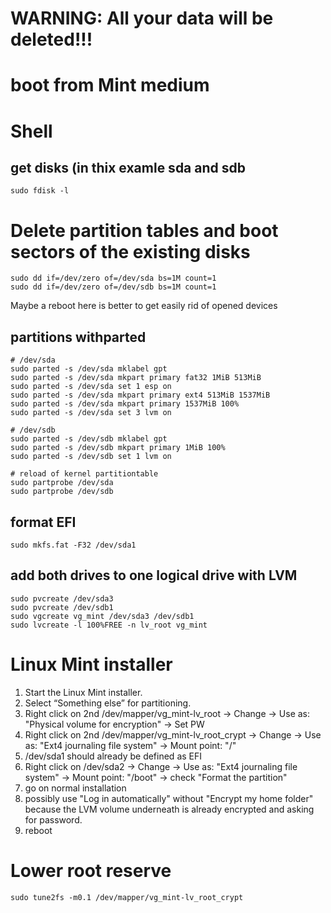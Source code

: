 # WARNING: All your data will be deleted!!!

# boot from Mint medium

# Shell

## get disks (in thix examle sda and sdb
```
sudo fdisk -l
```
# Delete partition tables and boot sectors of the existing disks
```
sudo dd if=/dev/zero of=/dev/sda bs=1M count=1
sudo dd if=/dev/zero of=/dev/sdb bs=1M count=1
```
Maybe a reboot here is better to get easily rid of opened devices
## partitions withparted
```
# /dev/sda
sudo parted -s /dev/sda mklabel gpt
sudo parted -s /dev/sda mkpart primary fat32 1MiB 513MiB
sudo parted -s /dev/sda set 1 esp on
sudo parted -s /dev/sda mkpart primary ext4 513MiB 1537MiB
sudo parted -s /dev/sda mkpart primary 1537MiB 100%
sudo parted -s /dev/sda set 3 lvm on

# /dev/sdb
sudo parted -s /dev/sdb mklabel gpt
sudo parted -s /dev/sdb mkpart primary 1MiB 100%
sudo parted -s /dev/sdb set 1 lvm on

# reload of kernel partitiontable
sudo partprobe /dev/sda
sudo partprobe /dev/sdb
```

## format EFI
```
sudo mkfs.fat -F32 /dev/sda1
```
## add both drives to one logical drive with LVM
```
sudo pvcreate /dev/sda3
sudo pvcreate /dev/sdb1
sudo vgcreate vg_mint /dev/sda3 /dev/sdb1
sudo lvcreate -l 100%FREE -n lv_root vg_mint
```
# Linux Mint installer
1. Start the Linux Mint installer.
2. Select “Something else” for partitioning.
3. Right click on 2nd /dev/mapper/vg_mint-lv_root -> Change -> Use as: "Physical volume for encryption" -> Set PW
4. Right click on 2nd /dev/mapper/vg_mint-lv_root_crypt -> Change -> Use as: "Ext4 journaling file system" -> Mount point: "/"
5. /dev/sda1 should already be defined as EFI
6. Right click on /dev/sda2 -> Change -> Use as: "Ext4 journaling file system" -> Mount point: "/boot" -> check "Format the partition"
7. go on normal installation
8. possibly use "Log in automatically" without "Encrypt my home folder" because the LVM volume underneath is already encrypted and asking for password.
10. reboot

# Lower root reserve
```
sudo tune2fs -m0.1 /dev/mapper/vg_mint-lv_root_crypt
```

